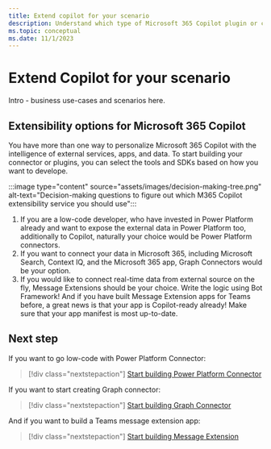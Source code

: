 ```yaml
---
title: Extend copilot for your scenario
description: Understand which type of Microsoft 365 Copilot plugin or connector works best for your business use case
ms.topic: conceptual
ms.date: 11/1/2023
---
```


# Extend Copilot for your scenario

Intro - business use-cases and scenarios here.

## Extensibility options for Microsoft 365 Copilot

You have more than one way to personalize Microsoft 365 Copilot with the intelligence of external services, apps, and data.
To start building your connector or plugins, you can select the tools and SDKs based on how you want to develope.

:::image type="content" source="assets/images/decision-making-tree.png" alt-text="Decision-making questions to figure out which M365 Copilot extensibility service you should use":::

1. If you are a low-code developer, who have invested in Power Platform already and want to expose the external data in Power Platform too, additionally to Copilot, naturally your choice would be Power Platform connectors.
2. If you want to connect your data in Microsoft 365, including Microsoft Search, Context IQ, and the Microsoft 365 app, Graph Connectors would be your option.
3. If you would like to connect real-time data from external source on the fly, Message Extensions should be your choice. Write the logic using Bot Framework! And if you have built Message Extension apps for Teams before, a great news is that your app is Copilot-ready already! Make sure that your app manifest is most up-to-date.

## Next step

If you want to go low-code with Power Platform Connector:

> [!div class="nextstepaction"]
> [Start building Power Platform Connector](/connectors/custom-connectors/define-blank?context=m365copilot/context)

If you want to start creating Graph connector:

> [!div class="nextstepaction"]
> [Start building Graph Connector](/graph/connecting-external-content-connectors-overview?context=m365copilot/context)

And if you want to build a Teams message extension app:

> [!div class="nextstepaction"]
> [Start building Message Extension]((/microsoftteams/platform/messaging-extensions/what-are-messaging-extensions?context=m365copilot/context))
